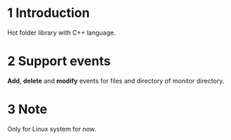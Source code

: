 
# 1 Introduction
Hot folder library with C++ language.

# 2 Support events

**Add**, **delete** and **modify** events for files and directory of monitor directory.

# 3 Note
Only for Linux system for now.
